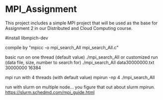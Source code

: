 # MPI_Assignment
This project includes a simple MPI project that will be used as the base for Assignment 2 in our Distributed and Cloud Computing course.

#install  libmpich-dev



compile by "mpicc -o mpi_search_All mpi_search_All.c"

basic run on one thread (default value)
    ./mpi_search_All
or customized run (data file, size, number to search for)
    ./mpi_search_All data30000000.txt 30000000 16384

mpi run with 4 threads (with default value)
    mpirun -np 4 ./mpi_search_All

run with slurm on multiple node... you figure that out about slurm mpirun.
https://slurm.schedmd.com/mpi_guide.html

